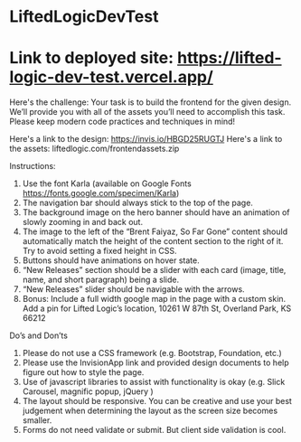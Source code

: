 # LiftedLogicDevTest

# Link to deployed site: https://lifted-logic-dev-test.vercel.app/

Here's the challenge:
Your task is to build the frontend for the given design. We’ll provide you with all of the assets you’ll need to accomplish this task. Please keep modern code practices and techniques in mind!

Here's a link to the design:​ https://invis.io/HBGD25RUGTJ
Here's a link to the assets: liftedlogic.com/frontendassets.zip

Instructions:
1. Use the font Karla (available on Google Fonts https://fonts.google.com/specimen/Karla)
2. The navigation bar should always stick to the top of the page.
3. The background image on the hero banner should have an animation of slowly zooming in and back out.
4. The image to the left of the “Brent Faiyaz, So Far Gone” content should automatically match the height of the content section to the right of it. Try to avoid setting a fixed height in CSS.
5. Buttons should have animations on hover state.
6. “New Releases” section should be a slider with each card (image, title, name, and short paragraph) being a slide.
7. “New Releases” slider should be navigable with the arrows.
8. Bonus: Include a full width google map in the page with a custom skin. Add a pin for Lifted Logic’s location, 10261 W 87th St, Overland Park, KS 66212

Do’s and Don’ts
1. Please do not use a CSS framework (e.g. Bootstrap, Foundation, etc.)
2. Please use the InvisionApp link and provided design documents to help figure out how to style the page.
3. Use of javascript libraries to assist with functionality is okay (e.g. Slick Carousel, magnific popup, jQuery )
4. The layout should be responsive. You can be creative and use your best judgement when determining the layout as the screen size becomes smaller.
5. Forms do not need validate or submit. But client side validation is cool.
